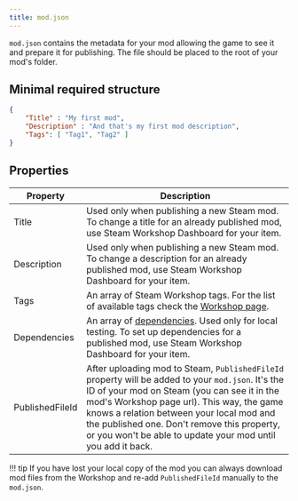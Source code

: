 ```yaml
---
title: mod.json
---
```


`mod.json` contains the metadata for your mod allowing the game to see it and prepare it for publishing. The file should be placed to the root of your mod's folder.

## Minimal required structure

```json
{
    "Title" : "My first mod",
    "Description" : "And that's my first mod description",
    "Tags": [ "Tag1", "Tag2" ]
}
```

## Properties

| Property | Description |
| - | - |
| Title | Used only when publishing a new Steam mod. To change a title for an already published mod, use Steam Workshop Dashboard for your item. |
| Description | Used only when publishing a new Steam mod. To change a description for an already published mod, use Steam Workshop Dashboard for your item. |
| Tags | An array of Steam Workshop tags. For the list of available tags check the [Workshop page](https://steamcommunity.com/app/732050/workshop/). |
| Dependencies | An array of [dependencies](/guides/basics/dependencies/). Used only for local testing. To set up dependencies for a published mod, use Steam Workshop Dashboard for your item. |
| PublishedFileId | After uploading mod to Steam, `PublishedFileId` property will be added to your `mod.json`. It's the ID of your mod on Steam (you can see it in the mod's Workshop page url). This way, the game knows a relation between your local mod and the published one. Don't remove this property, or you won't be able to update your mod until you add it back. |


!!! tip
    If you have lost your local copy of the mod you can always download mod files from the Workshop and re-add `PublishedFileId` manually to the `mod.json`.